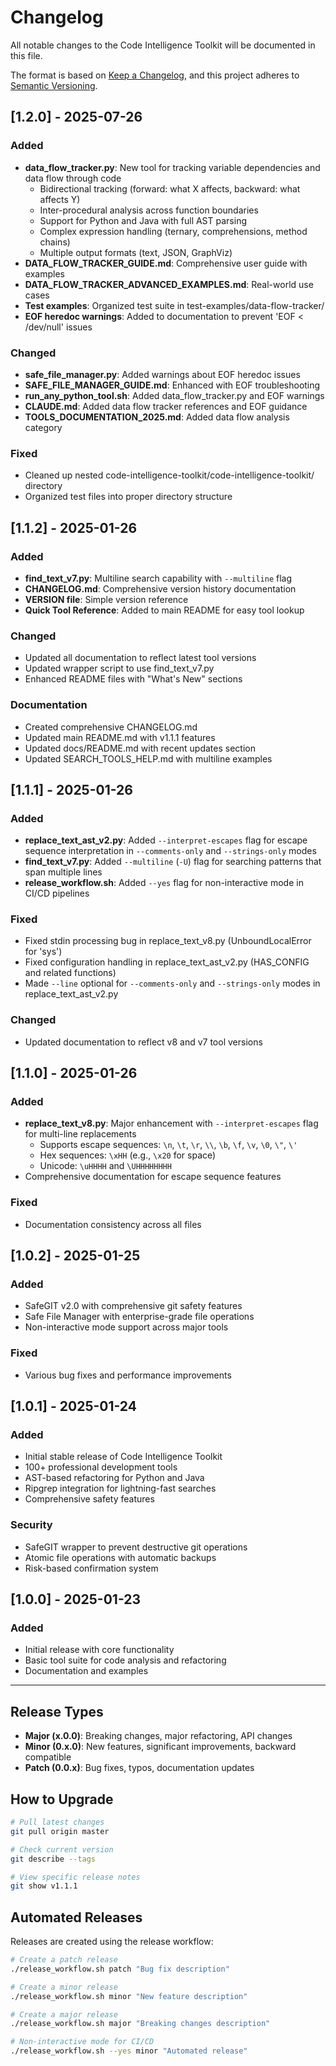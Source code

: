 <!--
This Source Code Form is subject to the terms of the Mozilla Public
License, v. 2.0. If a copy of the MPL was not distributed with this
file, You can obtain one at https://mozilla.org/MPL/2.0/.

Changelog

Author: Vaibhav-api-code
Co-Author: Claude Code (https://claude.ai/code)
Created: 2025-01-26
Updated: 2025-01-26
License: Mozilla Public License 2.0 (MPL-2.0)
-->

# Changelog

All notable changes to the Code Intelligence Toolkit will be documented in this file.

The format is based on [Keep a Changelog](https://keepachangelog.com/en/1.0.0/),
and this project adheres to [Semantic Versioning](https://semver.org/spec/v2.0.0.html).

## [1.2.0] - 2025-07-26

### Added
- **data_flow_tracker.py**: New tool for tracking variable dependencies and data flow through code
  - Bidirectional tracking (forward: what X affects, backward: what affects Y)
  - Inter-procedural analysis across function boundaries
  - Support for Python and Java with full AST parsing
  - Complex expression handling (ternary, comprehensions, method chains)
  - Multiple output formats (text, JSON, GraphViz)
- **DATA_FLOW_TRACKER_GUIDE.md**: Comprehensive user guide with examples
- **DATA_FLOW_TRACKER_ADVANCED_EXAMPLES.md**: Real-world use cases
- **Test examples**: Organized test suite in test-examples/data-flow-tracker/
- **EOF heredoc warnings**: Added to documentation to prevent 'EOF < /dev/null' issues

### Changed
- **safe_file_manager.py**: Added warnings about EOF heredoc issues
- **SAFE_FILE_MANAGER_GUIDE.md**: Enhanced with EOF troubleshooting
- **run_any_python_tool.sh**: Added data_flow_tracker.py and EOF warnings
- **CLAUDE.md**: Added data flow tracker references and EOF guidance
- **TOOLS_DOCUMENTATION_2025.md**: Added data flow analysis category

### Fixed
- Cleaned up nested code-intelligence-toolkit/code-intelligence-toolkit/ directory
- Organized test files into proper directory structure

## [1.1.2] - 2025-01-26

### Added
- **find_text_v7.py**: Multiline search capability with `--multiline` flag
- **CHANGELOG.md**: Comprehensive version history documentation
- **VERSION file**: Simple version reference
- **Quick Tool Reference**: Added to main README for easy tool lookup

### Changed
- Updated all documentation to reflect latest tool versions
- Updated wrapper script to use find_text_v7.py
- Enhanced README files with "What's New" sections

### Documentation
- Created comprehensive CHANGELOG.md
- Updated main README.md with v1.1.1 features
- Updated docs/README.md with recent updates section
- Updated SEARCH_TOOLS_HELP.md with multiline examples

## [1.1.1] - 2025-01-26

### Added
- **replace_text_ast_v2.py**: Added `--interpret-escapes` flag for escape sequence interpretation in `--comments-only` and `--strings-only` modes
- **find_text_v7.py**: Added `--multiline` (`-U`) flag for searching patterns that span multiple lines
- **release_workflow.sh**: Added `--yes` flag for non-interactive mode in CI/CD pipelines

### Fixed
- Fixed stdin processing bug in replace_text_v8.py (UnboundLocalError for 'sys')
- Fixed configuration handling in replace_text_ast_v2.py (HAS_CONFIG and related functions)
- Made `--line` optional for `--comments-only` and `--strings-only` modes in replace_text_ast_v2.py

### Changed
- Updated documentation to reflect v8 and v7 tool versions

## [1.1.0] - 2025-01-26

### Added
- **replace_text_v8.py**: Major enhancement with `--interpret-escapes` flag for multi-line replacements
  - Supports escape sequences: `\n`, `\t`, `\r`, `\\`, `\b`, `\f`, `\v`, `\0`, `\"`, `\'`
  - Hex sequences: `\xHH` (e.g., `\x20` for space)
  - Unicode: `\uHHHH` and `\UHHHHHHHH`
- Comprehensive documentation for escape sequence features

### Fixed
- Documentation consistency across all files

## [1.0.2] - 2025-01-25

### Added
- SafeGIT v2.0 with comprehensive git safety features
- Safe File Manager with enterprise-grade file operations
- Non-interactive mode support across major tools

### Fixed
- Various bug fixes and performance improvements

## [1.0.1] - 2025-01-24

### Added
- Initial stable release of Code Intelligence Toolkit
- 100+ professional development tools
- AST-based refactoring for Python and Java
- Ripgrep integration for lightning-fast searches
- Comprehensive safety features

### Security
- SafeGIT wrapper to prevent destructive git operations
- Atomic file operations with automatic backups
- Risk-based confirmation system

## [1.0.0] - 2025-01-23

### Added
- Initial release with core functionality
- Basic tool suite for code analysis and refactoring
- Documentation and examples

---

## Release Types

- **Major (x.0.0)**: Breaking changes, major refactoring, API changes
- **Minor (0.x.0)**: New features, significant improvements, backward compatible
- **Patch (0.0.x)**: Bug fixes, typos, documentation updates

## How to Upgrade

```bash
# Pull latest changes
git pull origin master

# Check current version
git describe --tags

# View specific release notes
git show v1.1.1
```

## Automated Releases

Releases are created using the release workflow:

```bash
# Create a patch release
./release_workflow.sh patch "Bug fix description"

# Create a minor release
./release_workflow.sh minor "New feature description"

# Create a major release
./release_workflow.sh major "Breaking changes description"

# Non-interactive mode for CI/CD
./release_workflow.sh --yes minor "Automated release"
```